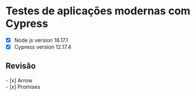 # Testes de aplicações modernas com Cypress
- [X] Node js version 18.17.1
- [X] Cypress version 12.17.4

<h2> Revisão</h2>
- [x] Arrow <br>
- [x] Promises